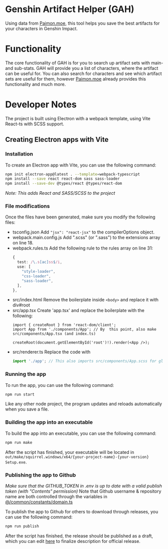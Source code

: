 # Genshin Artifact Helper (GAH)
Using data from [Paimon.moe](https://paimon.moe), this tool helps you save the best artifacts for your characters in Genshin Impact.

# Functionality
The core functionality of GAH is for you to search up artifact sets with main- and sub-stats. GAH will provide you a list of characters, where the artifact can be useful for. You can also search for characters and see which artifact sets are useful for them, however [Paimon.moe](https://paimon.moe) already provides this functionality and much more.

# Developer Notes
The project is built using Electron with a webpack template, using Vite React-ts with SCSS support.

## Creating Electron apps with Vite

### Installation
To create an Electron app with Vite, you can use the following command:
```bash
npm init electron-app@latest . --template=webpack-typescript
npm install --save react react-dom sass sass-loader
npm install --save-dev @types/react @types/react-dom
```
*Note: This adds React and SASS/SCSS to the project*

### File modifications
Once the files have been generated, make sure you modify the following files:
* tsconfig.json
  Add `"jsx": "react-jsx"` to the compilerOptions object.
* webpack.main.config.js 
  Add ".scss" (or ".sass") to the extensions array on line 18.
* webpack.rules.ts
  Add the following rule to the rules array on line 31:
  ```typescript
  {
    test: /\.s[ac]ss$/i,
    use: [
      "style-loader",
      "css-loader",
      "sass-loader",
    ],
  },
  ```
* src/index.html
  Remove the boilerplate inside `<body>` and replace it with div#root
* src/app.tsx
  Create 'app.tsx' and replace the boilerplate with the following:
  ```tsx
  import { createRoot } from 'react-dom/client';
  import App from './components/App'; // By  this point, also make src/components/App.tsx (and index.ts)

  createRoot(document.getElementById('root')!).render(<App />);
  ```
* src/renderer.ts
  Replace the code with
  ```typescript
  import './app'; // This also imports src/components/App.scss for global styles. If you have a global style file elsewhere, make sure to import it here.
  ```

### Running the app
To run the app, you can use the following command:
```bash
npm run start
```
Like any other node project, the program updates and reloads automatically when you save a file.

### Building the app into an executable
To build the app into an executable, you can use the following command:
```bash
npm run make
```
After the script has finished, your executable will be located in `out/make/squirrel.windows/x64/{your-project-name}-{your-version} Setup.exe`.

### Publishing the app to Github
*Make sure that the GITHUB_TOKEN in .env is up to date with a valid publish token (with "Contents" permission)*
Note that Github username & repository name are both controlled through the variables in [@/common/constants/domain.ts](https://github.com/DanielSimonsen90/Genshin-Artifact-Helper/blob/main/src/common/constants/domain.ts)

To publish the app to Github for others to download through releases, you can use the following command:
```bash
npm run publish
```
After the script has finished, the release should be published as a draft, which you can edit [here](https://github.com/DanielSimonsen90/Genshin-Artifact-Helper/releases) to finalize description for official release.
